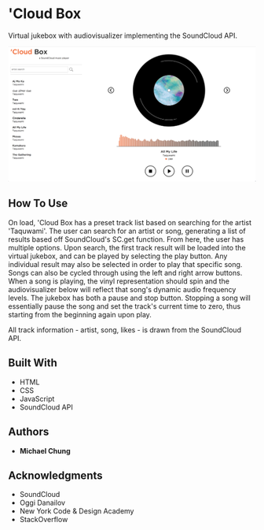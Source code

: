 # 'Cloud Box

Virtual jukebox with audiovisualizer implementing the SoundCloud API.

![Site Example](/siteimg/siteexample.png)

## How To Use

On load, 'Cloud Box has a preset track list based on searching for the artist 'Taquwami'. The user can search for an artist or song, generating a list of results based off SoundCloud's SC.get function. From here, the user has multiple options. Upon search, the first track result will be loaded into the virtual jukebox, and can be played by selecting the play button. Any individual result may also be selected in order to play that specific song. Songs can also be cycled through using the left and right arrow buttons. When a song is playing, the vinyl representation should spin and the audiovisualizer below will reflect that song's dynamic audio frequency levels. The jukebox has both a pause and stop button. Stopping a song will essentially pause the song and set the track's current time to zero, thus starting from the beginning again upon play.

All track information - artist, song, likes - is drawn from the SoundCloud API.

## Built With

* HTML
* CSS
* JavaScript
* SoundCloud API

## Authors

* **Michael Chung**

## Acknowledgments

* SoundCloud
* Oggi Danailov
* New York Code & Design Academy
* StackOverflow
